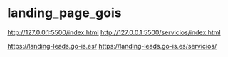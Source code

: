 # landing_page_gois

http://127.0.0.1:5500/index.html
http://127.0.0.1:5500/servicios/index.html

https://landing-leads.go-is.es/
https://landing-leads.go-is.es/servicios/

